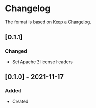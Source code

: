 ﻿# Changelog
The format is based on [Keep a Changelog](https://keepachangelog.com/en/1.0.0/).

## [0.1.1]
### Changed
- Set Apache 2 license headers

## [0.1.0] - 2021-11-17
### Added
- Created
